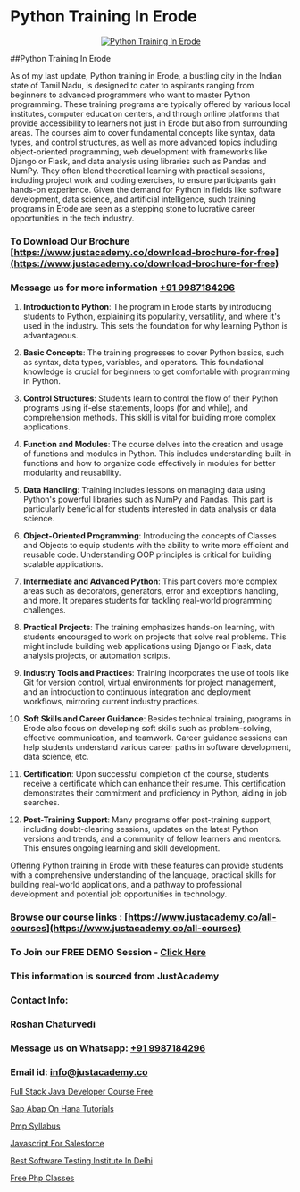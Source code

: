 # Python Training In Erode

<p align="center">
  <a href="https://justacademy.co/course-detail/python-training">
    <img src="https://justacademy.co/storage2/course_image/1709713400_course_image.webp" alt="Python Training In Erode">
  </a>
</p>
##Python Training In Erode

As of my last update, Python training in Erode, a bustling city in the Indian state of Tamil Nadu, is designed to cater to aspirants ranging from beginners to advanced programmers who want to master Python programming. These training programs are typically offered by various local institutes, computer education centers, and through online platforms that provide accessibility to learners not just in Erode but also from surrounding areas. The courses aim to cover fundamental concepts like syntax, data types, and control structures, as well as more advanced topics including object-oriented programming, web development with frameworks like Django or Flask, and data analysis using libraries such as Pandas and NumPy. They often blend theoretical learning with practical sessions, including project work and coding exercises, to ensure participants gain hands-on experience. Given the demand for Python in fields like software development, data science, and artificial intelligence, such training programs in Erode are seen as a stepping stone to lucrative career opportunities in the tech industry.
### To Download Our Brochure [https://www.justacademy.co/download-brochure-for-free](https://www.justacademy.co/download-brochure-for-free)
### Message us for more information [+91 9987184296](https://api.whatsapp.com/send?phone=919987184296)
1) **Introduction to Python**: The program in Erode starts by introducing students to Python, explaining its popularity, versatility, and where it's used in the industry. This sets the foundation for why learning Python is advantageous.

2) **Basic Concepts**: The training progresses to cover Python basics, such as syntax, data types, variables, and operators. This foundational knowledge is crucial for beginners to get comfortable with programming in Python.

3) **Control Structures**: Students learn to control the flow of their Python programs using if-else statements, loops (for and while), and comprehension methods. This skill is vital for building more complex applications.

4) **Function and Modules**: The course delves into the creation and usage of functions and modules in Python. This includes understanding built-in functions and how to organize code effectively in modules for better modularity and reusability.

5) **Data Handling**: Training includes lessons on managing data using Python's powerful libraries such as NumPy and Pandas. This part is particularly beneficial for students interested in data analysis or data science.

6) **Object-Oriented Programming**: Introducing the concepts of Classes and Objects to equip students with the ability to write more efficient and reusable code. Understanding OOP principles is critical for building scalable applications.

7) **Intermediate and Advanced Python**: This part covers more complex areas such as decorators, generators, error and exceptions handling, and more. It prepares students for tackling real-world programming challenges.

8) **Practical Projects**: The training emphasizes hands-on learning, with students encouraged to work on projects that solve real problems. This might include building web applications using Django or Flask, data analysis projects, or automation scripts.

9) **Industry Tools and Practices**: Training incorporates the use of tools like Git for version control, virtual environments for project management, and an introduction to continuous integration and deployment workflows, mirroring current industry practices.

10) **Soft Skills and Career Guidance**: Besides technical training, programs in Erode also focus on developing soft skills such as problem-solving, effective communication, and teamwork. Career guidance sessions can help students understand various career paths in software development, data science, etc.

11) **Certification**: Upon successful completion of the course, students receive a certificate which can enhance their resume. This certification demonstrates their commitment and proficiency in Python, aiding in job searches.

12) **Post-Training Support**: Many programs offer post-training support, including doubt-clearing sessions, updates on the latest Python versions and trends, and a community of fellow learners and mentors. This ensures ongoing learning and skill development.

Offering Python training in Erode with these features can provide students with a comprehensive understanding of the language, practical skills for building real-world applications, and a pathway to professional development and potential job opportunities in technology.

### Browse our course links : [https://www.justacademy.co/all-courses](https://www.justacademy.co/all-courses) 
### To Join our FREE DEMO Session - [Click Here](https://www.justacademy.co/register-for-course-demo)


### This information is sourced from JustAcademy
### Contact Info:
### Roshan Chaturvedi
### Message us on Whatsapp: [+91 9987184296](https://api.whatsapp.com/send?phone=919987184296)
### Email id: [info@justacademy.co](mailto:info@justacademy.co)
                
[Full Stack Java Developer Course Free](https://www.linkedin.com/pulse/full-stack-java-developer-course-free-justacademy-coimbatore-zkkac/)

[Sap Abap On Hana Tutorials](https://www.linkedin.com/pulse/sap-abap-hana-tutorials-justacademy-kolkata-n6csc/)

[Pmp Syllabus](https://medium.com/@akanshapatil/pmp-syllabus-773c772e505f)

[Javascript For Salesforce](https://medium.com/@mistersumit961/javascript-for-salesforce-c6d024817fa4)

[Best Software Testing Institute In Delhi](https://justacademyin.github.io/justacademy/best-software-testing-institute-in-delhi)

[Free Php Classes](https://justacademyin.github.io/justacademy/free-php-classes)

